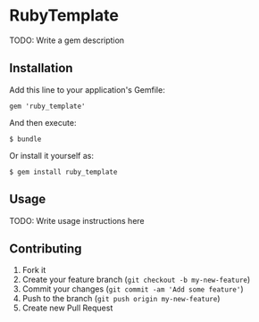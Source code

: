# RubyTemplate

TODO: Write a gem description

## Installation

Add this line to your application's Gemfile:

    gem 'ruby_template'

And then execute:

    $ bundle

Or install it yourself as:

    $ gem install ruby_template

## Usage

TODO: Write usage instructions here

## Contributing

1. Fork it
2. Create your feature branch (`git checkout -b my-new-feature`)
3. Commit your changes (`git commit -am 'Add some feature'`)
4. Push to the branch (`git push origin my-new-feature`)
5. Create new Pull Request
